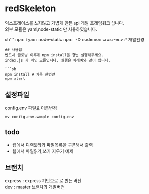 # redSkeleton
익스프레이스를 쓰지않고 가볍게 만든 api 개발 프레임워크 입니다.  
외부 모듈은 yaml,node-static 만 사용하였습니다.  

sh```
npm i yaml node-static
npm i -D nodemon cross-env # 개발환경 
```
## 사용법
반드시 클로닝 이후에 npm install을 한번 실행해주세요.  
index.js 가 메인 모듈입니다. 실행은 아래예와 같이 합니다.  

```sh
npm install # 처음 한번만
npm start
```

## 설정파일  
config.env 파일로 이름변경
```
mv config.env.sample config.env
```
## todo

* 웹에서 디랙토리와 파일목록을 구분해서 출력  
* 웹에서 파일읽기,쓰기 지우기 예제  

## 브랜치

express : express 기반으로 로 만든 버전  
dev : master 브랜치의 개발버전  






